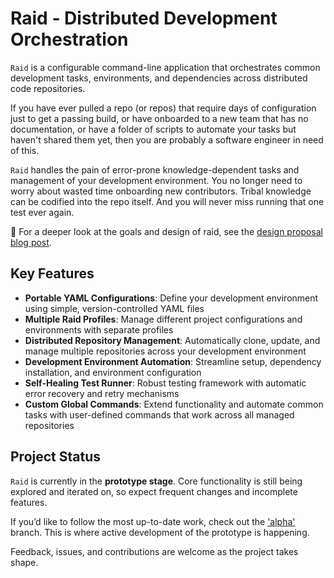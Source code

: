 # Raid - Distributed Development Orchestration

`Raid` is a configurable command-line application that orchestrates common development tasks, environments, and dependencies across distributed code repositories.

If you have ever pulled a repo (or repos) that require days of configuration just to get a passing build,
or have onboarded to a new team that has no documentation, or have a folder of scripts to automate your tasks but haven't
shared them yet, then you are probably a software engineer in need of this. 

`Raid` handles the pain of error-prone knowledge-dependent tasks and management of your development environment. You no longer need
to worry about wasted time onboarding new contributors. Tribal knowledge can be codified into the repo itself. And you will
never miss running that one test ever again.

📖 For a deeper look at the goals and design of raid, see the [design proposal blog post](https://alexsalerno.dev/blog/raid-design-proposal?utm_source=chatgpt.com).

## Key Features

- **Portable YAML Configurations**: Define your development environment using simple, version-controlled YAML files
- **Multiple Raid Profiles**: Manage different project configurations and environments with separate profiles
- **Distributed Repository Management**: Automatically clone, update, and manage multiple repositories across your development environment
- **Development Environment Automation**: Streamline setup, dependency installation, and environment configuration
- **Self-Healing Test Runner**: Robust testing framework with automatic error recovery and retry mechanisms
- **Custom Global Commands**: Extend functionality and automate common tasks with user-defined commands that work across all managed repositories

## Project Status

`Raid` is currently in the **prototype stage**. Core functionality is still being explored and iterated on, so expect frequent changes and incomplete features.

If you’d like to follow the most up-to-date work, check out the ['alpha'](https://github.com/8bitAlex/raid/tree/alpha) branch. This is where active development of the prototype is happening.

Feedback, issues, and contributions are welcome as the project takes shape.

